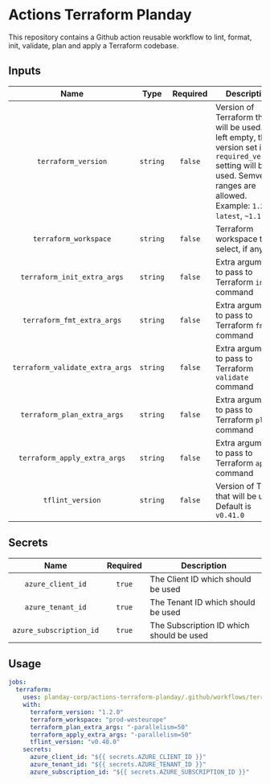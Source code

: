 # Actions Terraform Planday
This repository contains a Github action reusable workflow to lint, format, init, validate, plan and apply a Terraform codebase.


## Inputs

| Name | Type | Required | Description |
| :---: | :---: | :---: |  --- |
| `terraform_version` | `string` | `false` | Version of Terraform that will be used. If left empty, the version set in the `required_version` setting will be used. Semver ranges are allowed. Example: `1.2.4`, `latest`, `~1.1.0` |
| `terraform_workspace` | `string` | `false` | Terraform workspace to select, if any |
| `terraform_init_extra_args` | `string` | `false` | Extra arguments to pass to Terraform `init` command |
| `terraform_fmt_extra_args` | `string` | `false` | Extra arguments to pass to Terraform `fmt` command |
| `terraform_validate_extra_args` | `string` | `false` | Extra arguments to pass to Terraform `validate` command |
| `terraform_plan_extra_args` | `string` | `false` | Extra arguments to pass to Terraform `plan` command |
| `terraform_apply_extra_args` | `string` | `false` | Extra arguments to pass to Terraform `apply` command |
| `tflint_version` | `string` | `false` | Version of TFLint that will be used. Default is `v0.41.0` |

## Secrets
| Name | Required | Description |
| :---: | :---: |  --- |
| `azure_client_id` | `true` | The Client ID which should be used |
| `azure_tenant_id` | `true` | The Tenant ID which should be used |
| `azure_subscription_id` | `true` | The Subscription ID which should be used |


## Usage

```yaml
jobs:
  terraform:
    uses: planday-corp/actions-terraform-planday/.github/workflows/terraform.yaml@v1
    with:
      terraform_version: "1.2.0"
      terraform_workspace: "prod-westeurope"
      terraform_plan_extra_args: "-parallelism=50"
      terraform_apply_extra_args: "-parallelism=50"
      tflint_version: "v0.40.0"
    secrets:
      azure_client_id: "${{ secrets.AZURE_CLIENT_ID }}"
      azure_tenant_id: "${{ secrets.AZURE_TENANT_ID }}"
      azure_subscription_id: "${{ secrets.AZURE_SUBSCRIPTION_ID }}"
```